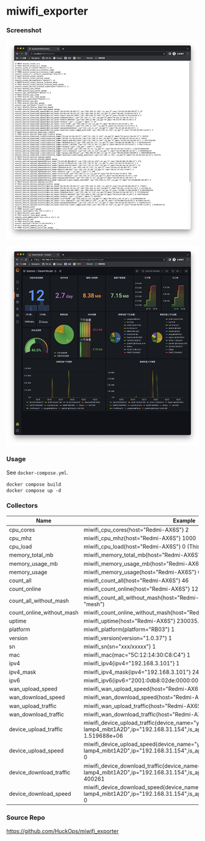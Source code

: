 # miwifi_exporter

### Screenshot

![exporter](screenshot-1.png)

![grafana](screenshot-2.png)

### Usage

See ```docker-compose.yml```.

```shell
docker compose build
docker compose up -d
```

### Collectors

| Name                      | Example                                                                                                                                     |
|---------------------------|---------------------------------------------------------------------------------------------------------------------------------------------|
| cpu_cores                 | miwifi_cpu_cores{host="Redmi-AX6S"} 2                                                                                                       |
| cpu_mhz                   | miwifi_cpu_mhz{host="Redmi-AX6S"} 1000                                                                                                      |
| cpu_load                  | miwifi_cpu_load{host="Redmi-AX6S"} 0 (This value always 0, 💩Xiaomi)                                                                        |
| memory_total_mb           | miwifi_memory_total_mb{host="Redmi-AX6S"} 256                                                                                               |
| memory_usage_mb           | miwifi_memory_usage_mb{host="Redmi-AX6S"} 115.2                                                                                             |
| memory_usage              | miwifi_memory_usage{host="Redmi-AX6S"} 0.45                                                                                                 |
| count_all                 | miwifi_count_all{host="Redmi-AX6S"} 46                                                                                                      |
| count_online              | miwifi_count_online{host="Redmi-AX6S"} 12                                                                                                   |
| count_all_without_mash    | miwifi_count_all_without_mash{host="Redmi-AX6S"} 45 (I think it should be "mesh")                                                           |
| count_online_without_mash | miwifi_count_online_without_mash{host="Redmi-AX6S"} 11                                                                                      |
| uptime                    | miwifi_uptime{host="Redmi-AX6S"} 230035.3                                                                                                   |
| platform                  | miwifi_platform{platform="RB03"} 1                                                                                                          |
| version                   | miwifi_version{version="1.0.37"} 1                                                                                                          |
| sn                        | miwifi_sn{sn="xxx/xxxxx"} 1                                                                                                                 |
| mac                       | miwifi_mac{mac="5C:12:14:30:C8:C4"} 1                                                                                                       |
| ipv4                      | miwifi_ipv4{ipv4="192.168.3.101"} 1                                                                                                         |
| ipv4_mask                 | miwifi_ipv4_mask{ipv4="192.168.3.101"} 24                                                                                                   |
| ipv6                      | miwifi_ipv6{ipv6="2001:0db8:02de:0000:0000:0000:0000:0e13"} 1                                                                               |
| wan_upload_speed          | miwifi_wan_upload_speed{host="Redmi-AX6S"} 2003                                                                                             |
| wan_download_speed        | miwifi_wan_download_speed{host="Redmi-AX6S"} 262                                                                                            |
| wan_upload_traffic        | miwifi_wan_upload_traffic{host="Redmi-AX6S"} 5.130555322e+09                                                                                |
| wan_download_traffic      | miwifi_wan_download_traffic{host="Redmi-AX6S"} 2.7483196685e+10                                                                             |
| device_upload_traffic     | miwifi_device_upload_traffic{device_name="yeelink-light-lamp4_mibt1A2D",ip="192.168.31.154",is_ap="0",mac="54:48:E6:B9:1A:2D"} 1.519688e+06 |
| device_upload_speed       | miwifi_device_upload_speed{device_name="yeelink-light-lamp4_mibt1A2D",ip="192.168.31.154",is_ap="0",mac="54:48:E6:B9:1A:2D"} 0              |
| device_download_traffic   | miwifi_device_download_traffic{device_name="yeelink-light-lamp4_mibt1A2D",ip="192.168.31.154",is_ap="0",mac="54:48:E6:B9:1A:2D"} 400261     |
| device_download_speed     | miwifi_device_download_speed{device_name="yeelink-light-lamp4_mibt1A2D",ip="192.168.31.154",is_ap="0",mac="54:48:E6:B9:1A:2D"} 0            |

### Source Repo

https://github.com/HuckOps/miwifi_exporter